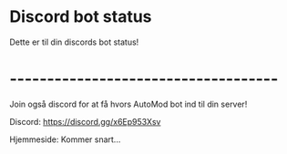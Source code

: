 # Discord bot status


Dette er til din discords bot status!


# ------------------------------------

Join også discord for at få hvors AutoMod bot ind til din server!

Discord: https://discord.gg/x6Ep953Xsv


Hjemmeside: Kommer snart...
